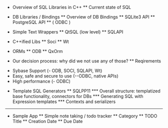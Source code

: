 * Overview of SQL Libraries in C++
** Current state of SQL

* DB Libraries / Bindings
** Overview of DB Bindings
** SQLite3 API
** PostgreSQL API
** ( ODBC )

* Simple Text Wrappers
** QtSQL (low level)
** SQLAPI

* C++ified Libs
** Soci
** Wt

* ORMs
** ODB
** QxOrm

* Our decision process: why did we not use any of those?
** Reqirements
 - Sybase Support (- ODB, SOCI, SQLAPI, Wt)
 - Easy, safe and secure to use (--ODBC, native APIs)
 - High performance (- ODBC)

* Template SQL Generators
** SQLPP11
*** Overall structure: templatized base functionality, connectors for DBs
*** Generating SQL with Expression templates
*** Contexts and serializers
*** 

* Sample App
** Simple note taking / todo tracker
** Category
** TODO Title
** Creation Date
** Due Date
